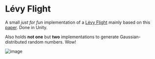 # Lévy Flight

A small *just for fun* implementation of a [Lévy Flight](https://en.wikipedia.org/wiki/L%C3%A9vy_flight) mainly based on this [paper](https://ocw.mit.edu/courses/18-366-random-walks-and-diffusion-fall-2006/6b4ca15455704f5da30ce31906163324_lecture12.pdf). Done in Unity.

Also holds **not one** but **two** implementations to generate Gaussian-distributed random numbers. Wow!

![image](https://github.com/user-attachments/assets/d6a4ddc4-c090-4d25-9139-546cf7c73798)
